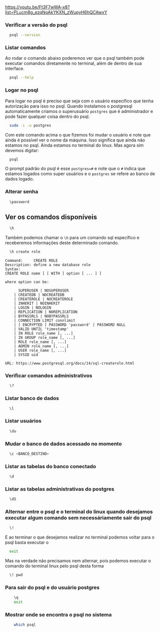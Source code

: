 https://youtu.be/Ft3F7wWA-x8?list=PLucm8g_ezqNoAkYKXN_zWupyH6hQCAwxY

### Verificar a versão do psql

```bash
  psql --version
```

### Listar comandos

Ao rodar o comando abaixo poderemos ver que o psql também pode executar comandos diretamente no terminal, além de dentro de sua interface.
```bash
  psql --help
```
### Logar no psql

Para logar no psql é preciso que seja com o usuário específico que tenha autorização para isso no psql. Quando instalamos o postgresql automaticamente criamos o superusuário `postgres` que é administrador e pode fazer qualquer coisa dentro do psql.
```bash
  sudo -i -u postgres
```
Com este comando acima o que fizemos foi mudar o usuário e note que ainda é possível ver o nome da máquina. Isso significa que ainda não estamos no psql. Ainda estamos no terminal do linux. Mas agora sim devemos digitar:

```bash
  psql
```

O prompt padrão do psql é esse `postgres=#` e note que o `#` indica que estamos logados como super usuários e o `postgres` se refere ao banco de dados logado.

### Alterar senha

```bash
  \password
```

## Ver os comandos disponíveis

```bash
  \h
```

Também podemos chamar o `\h` para um comando sql específico e receberemos informações deste determinado comando.

```bash
  \h create role
````

```text
Command:     CREATE ROLE
Description: define a new database role
Syntax:
CREATE ROLE name [ [ WITH ] option [ ... ] ]

where option can be:

      SUPERUSER | NOSUPERUSER
    | CREATEDB | NOCREATEDB
    | CREATEROLE | NOCREATEROLE
    | INHERIT | NOINHERIT
    | LOGIN | NOLOGIN
    | REPLICATION | NOREPLICATION
    | BYPASSRLS | NOBYPASSRLS
    | CONNECTION LIMIT connlimit
    | [ ENCRYPTED ] PASSWORD 'password' | PASSWORD NULL
    | VALID UNTIL 'timestamp'
    | IN ROLE role_name [, ...]
    | IN GROUP role_name [, ...]
    | ROLE role_name [, ...]
    | ADMIN role_name [, ...]
    | USER role_name [, ...]
    | SYSID uid

URL: https://www.postgresql.org/docs/14/sql-createrole.html
```

### Verificar comandos administrativos

```bash
  \?
```

### Listar banco de dados

```bash
  \l
```

### Listar usuários

```bash
  \du
```

### Mudar o banco de dados acessado no momento

```bash
  \c <BANCO_DESTINO>
```

### Listar as tabelas do banco conectado

```bash
  \d
```

### Listar as tabelas administrativas do postgres

```bash
  \dS
```

### Alternar entre o psql e o terminal do linux quando desejamos executar algum comando sem necessáriamente sair do psql

```bash
  \!
```

E ao terminar o que desejamos realizar no terminal podemos voltar para o psql basta executar o 
```bash
  exit
````

Mas na verdade não precisamos nem alternar, pois podemos executar o comando do terminal linux pelo psql desta forma

```bash
  \! pwd
```

### Para sair do psql e do usuário postgres
```bash
    \q
    exit
```

### Mostrar onde se encontra o psql no sistema
```bash
    which psql
```